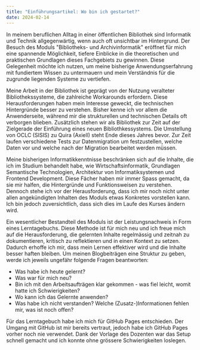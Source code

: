 ```yaml
---
title: "Einführungsartikel: Wo bin ich gestartet?"
date: 2024-02-14
---
```

In meinem beruflichen Alltag in einer öffentlichen Bibliothek sind Informatik und Technik allgegenwärtig, wenn auch oft unsichtbar im Hintergrund. Der Besuch des Moduls "Bibliotheks- und Archivinformatik" eröffnet für mich eine spannende Möglichkeit, tiefere Einblicke in die theoretischen und praktischen Grundlagen dieses Fachgebiets zu gewinnen. Diese Gelegenheit möchte ich nutzen, um meine bisherige Anwendungserfahrung mit fundiertem Wissen zu untermauern und mein Verständnis für die zugrunde liegenden Systeme zu vertiefen. 

Meine Arbeit in der Bibliothek ist geprägt von der Nutzung veralteter Bibliothekssysteme, die zahlreiche Workarounds erfordern. Diese Herausforderungen haben mein Interesse geweckt, die technischen Hintergründe besser zu verstehen. Bisher kenne ich vor allem die Anwenderseite, während mir die strukturellen und technischen Details oft verborgen blieben. Zusätzlich stehen wir als Bibliothek zur Zeit auf der Zielgerade der Einführung eines neuen Bibliothkessystems. Die Umstellung von OCLC (SISIS) zu Quira (Axiell) steht Ende dieses Jahres bevor. Zur Zeit laufen verschiedene Tests zur Datenmigration um festzustellen, welche Daten vor und welche nach der Migration bearbeitet werden müssen.

Meine bisherigen Informatikkenntnisse beschränken sich auf die Inhalte, die ich im Studium behandelt habe, wie Wirtschaftsinformatik, Grundlagen Semantische Technologien, Architektur von Informatiksystemen und Frontend Development. Diese Fächer haben mir immer Spass gemacht, da sie mir halfen, die Hintergründe und Funktionsweisen zu verstehen. Dennoch stehe ich vor der Herausforderung, dass ich mir noch nicht unter allen angekündigten Inhalten des Moduls etwas Konkretes vorstellen kann. Ich bin jedoch zuversichtlich, dass sich dies im Laufe des Kurses ändern wird.

Ein wesentlicher Bestandteil des Moduls ist der Leistungsnachweis in Form eines Lerntagebuchs. Diese Methode ist für mich neu und ich freue mich auf die Herausforderung, die gelernten Inhalte regelmässig und zeitnah zu dokumentieren, kritisch zu reflektieren und in einen Kontext zu setzen. Dadurch erhoffe ich mir, dass mein Lernen effektiver wird und die Inhalte besser haften bleiben. Um meinen Blogbeiträgen eine Struktur zu geben, werde ich jeweils ungefähr folgende Fragen beantworten:

- Was habe ich heute gelernt?
- Was war für mich neu?
- Bin ich mit den Arbeitsaufträgen klar gekommen - was fiel leicht, womit hatte ich Schwierigkeiten?
- Wo kann ich das Gelernte anwenden?
- Was habe ich nicht verstanden? Welche (Zusatz-)Informationen fehlen mir, was ist noch offen?

Für das Lerntagebuch habe ich mich für GitHub Pages entschieden. Der Umgang mit GitHub ist mir bereits vertraut, jedoch habe ich GitHub Pages vorher noch nie verwendet. Dank der Vorlage des Dozenten war das Setup schnell gemacht und ich konnte ohne grössere Schwierigkeiten loslegen.
